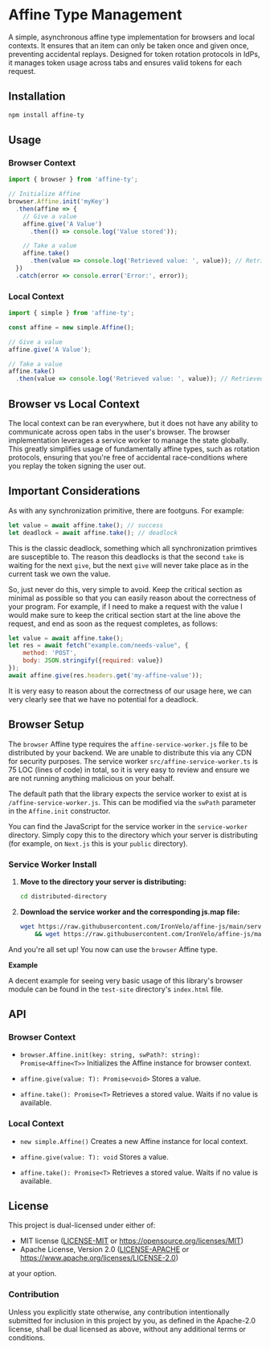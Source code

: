 # Affine Type Management

A simple, asynchronous affine type implementation for browsers and local contexts. It ensures that an item can only be 
taken once and given once, preventing accidental replays. Designed for token rotation protocols in IdPs, it manages 
token usage across tabs and ensures valid tokens for each request.

## Installation

```sh
npm install affine-ty
```

## Usage

### Browser Context

```js
import { browser } from 'affine-ty';

// Initialize Affine
browser.Affine.init('myKey')
  .then(affine => {
    // Give a value
    affine.give('A Value')
      .then(() => console.log('Value stored'));

    // Take a value
    affine.take()
      .then(value => console.log('Retrieved value: ', value)); // Retrieved value: A Value
  })
  .catch(error => console.error('Error:', error));
```

### Local Context

```js
import { simple } from 'affine-ty';

const affine = new simple.Affine();

// Give a value
affine.give('A Value');

// Take a value
affine.take()
  .then(value => console.log('Retrieved value: ', value)); // Retrieved value: A Value
```

## Browser vs Local Context

The local context can be ran everywhere, but it does not have any ability to communicate across open tabs in the 
user's browser. The browser implementation leverages a service worker to manage the state globally. This greatly
simplifies usage of fundamentally affine types, such as rotation protocols, ensuring that you're free of accidental 
race-conditions where you replay the token signing the user out.

## Important Considerations

As with any synchronization primitive, there are footguns. For example:

```js
let value = await affine.take(); // success
let deadlock = await affine.take(); // deadlock
```

This is the classic deadlock, something which all synchronization primtives are susceptible to. The reason this 
deadlocks is that the second `take` is waiting for the next `give`, but the next `give` will never take place as 
in the current task we own the value. 

So, just never do this, very simple to avoid. Keep the critical section as minimal as possible so that you can easily
reason about the correctness of your program. For example, if I need to make a request with the value I would make sure
to keep the critical section start at the line above the request, and end as soon as the request completes, as follows:

```js
let value = await affine.take();
let res = await fetch("example.com/needs-value", {
    method: 'POST',
    body: JSON.stringify({required: value})
});
await affine.give(res.headers.get('my-affine-value'));
```

It is very easy to reason about the correctness of our usage here, we can very clearly see that we have no potential
for a deadlock.

## Browser Setup

The `browser` Affine type requires the `affine-service-worker.js` file to be distributed by your backend. We are 
unable to distribute this via any CDN for security purposes. The service worker `src/affine-service-worker.ts` is 75 
LOC (lines of code) in total, so it is very easy to review and ensure we are not running anything malicious on your 
behalf.

The default path that the library expects the service worker to exist at is `/affine-service-worker.js`. This can be 
modified via the `swPath` parameter in the `Affine.init` constructor.

You can find the JavaScript for the service worker in the `service-worker` directory. Simply copy this to the directory 
which your server is distributing (for example, on `Next.js` this is your `public` directory).

### Service Worker Install

1. **Move to the directory your server is distributing:**

    ```sh
    cd distributed-directory
    ```

2. **Download the service worker and the corresponding js.map file:**

    ```sh
    wget https://raw.githubusercontent.com/IronVelo/affine-js/main/service-worker/affine-service-worker.js \
        && wget https://raw.githubusercontent.com/IronVelo/affine-js/main/service-worker/affine-service-worker.js.map
    ```

And you're all set up! You now can use the `browser` Affine type.

**Example**

A decent example for seeing very basic usage of this library's browser module can be found in the `test-site` 
directory's `index.html` file.

## API

### Browser Context

- `browser.Affine.init(key: string, swPath?: string): Promise<Affine<T>>`
  Initializes the Affine instance for browser context.

- `affine.give(value: T): Promise<void>`
  Stores a value.

- `affine.take(): Promise<T>`
  Retrieves a stored value. Waits if no value is available.

### Local Context

- `new simple.Affine()`
  Creates a new Affine instance for local context.

- `affine.give(value: T): void`
  Stores a value.

- `affine.take(): Promise<T>`
  Retrieves a stored value. Waits if no value is available.

## License

This project is dual-licensed under either of:

* MIT license ([LICENSE-MIT](LICENSE-MIT) or https://opensource.org/licenses/MIT)
* Apache License, Version 2.0 ([LICENSE-APACHE](LICENSE-APACHE) or https://www.apache.org/licenses/LICENSE-2.0)

at your option.

### Contribution

Unless you explicitly state otherwise, any contribution intentionally submitted for inclusion in this project by you, 
as defined in the Apache-2.0 license, shall be dual licensed as above, without any additional terms or conditions.
